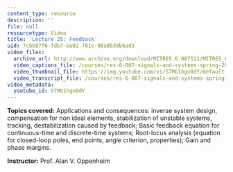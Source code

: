 ```yaml
---
content_type: resource
description: ''
file: null
resourcetype: Video
title: 'Lecture 25: Feedback'
uid: 7cbb87f6-fdb7-be92-781c-98a8b39b6ad3
video_files:
  archive_url: http://www.archive.org/download/MITRES.6.007S11/MITRES_6-007S11lec25_300k.mp4
  video_captions_file: /courses/res-6-007-signals-and-systems-spring-2011/42ad3ae17e3c5fc39235488f9af0fbb2_S7MG1hgn0dY.vtt
  video_thumbnail_file: https://img.youtube.com/vi/S7MG1hgn0dY/default.jpg
  video_transcript_file: /courses/res-6-007-signals-and-systems-spring-2011/75c31445038919011a96b87464d63be9_S7MG1hgn0dY.pdf
video_metadata:
  youtube_id: S7MG1hgn0dY
---
```


**Topics covered:** Applications and consequences: inverse system design, compensation for non ideal elements, stabilization of unstable systems, tracking, destabilization caused by feedback; Basic feedback equation for continuous-time and discrete-time systems; Root-locus analysis (equation for closed-loop poles, end points, angle criterion, properties); Gain and phase margins.

**Instructor:** Prof. Alan V. Oppenheim